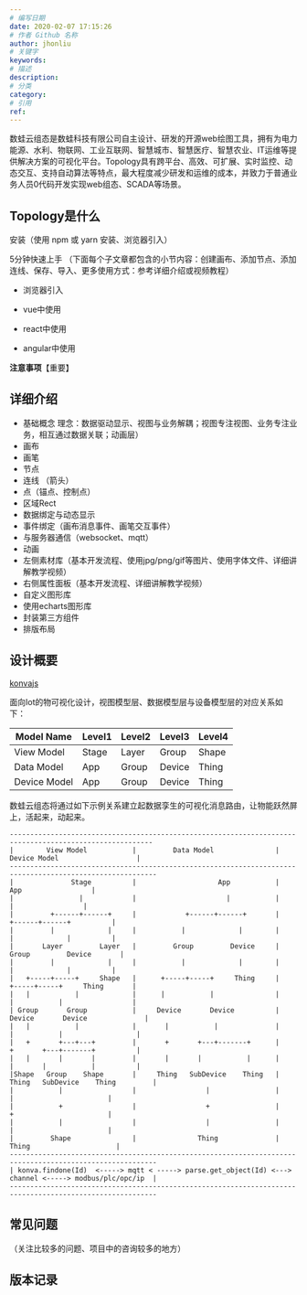 ```yaml
---
# 编写日期
date: 2020-02-07 17:15:26
# 作者 Github 名称
author: jhonliu
# 关键字
keywords:
# 描述
description:
# 分类
category: 
# 引用
ref:
---
```


数蛙云组态是数蛙科技有限公司自主设计、研发的开源web绘图工具，拥有为电力能源、水利、物联网、工业互联网、智慧城市、智慧医疗、智慧农业、IT运维等提供解决方案的可视化平台。Topology具有跨平台、高效、可扩展、实时监控、动态交互、支持自动算法等特点，最大程度减少研发和运维的成本，并致力于普通业务人员0代码开发实现web组态、SCADA等场景。

## Topology是什么

安装（使用 npm 或 yarn 安装、浏览器引入）

5分钟快速上手 （下面每个子文章都包含的小节内容：创建画布、添加节点、添加连线、保存、导入、更多使用方式：参考详细介绍或视频教程）
   + 浏览器引入
     
   + vue中使用
    
   + react中使用
    
   + angular中使用
    
**注意事项**【重要】

## 详细介绍

   + 基础概念
      理念：数据驱动显示、视图与业务解耦；视图专注视图、业务专注业务，相互通过数据关联；动画层）
   + 画布
   +  画笔
   + 节点
   + 连线 （箭头）
   + 点（锚点、控制点）
   + 区域Rect
   +  数据绑定与动态显示
   + 事件绑定（画布消息事件、画笔交互事件）
   + 与服务器通信（websocket、mqtt）
   + 动画
   + 左侧素材库（基本开发流程、使用jpg/png/gif等图片、使用字体文件、详细讲解教学视频）
   + 右侧属性面板（基本开发流程、详细讲解教学视频）
   + 自定义图形库
   + 使用echarts图形库
   + 封装第三方组件
   + 排版布局
   
## 设计概要 

   [konvajs]( https://konvajs.org/docs/overview.html)
   
   面向Iot的物可视化设计，视图模型层、数据模型层与设备模型层的对应关系如下：
   
   | Model Name  |  Level1 |Level2|Level3|Level4|
   | ------------ | ------------ | ------------ | ------------ |------------ |
   | View Model |Stage  |  Layer | Group  |  Shape |
   | Data Model  |  App | Group  |  Device | Thing|
   | Device Model  |  App | Group  |  Device | Thing|
   
   数蛙云组态将通过如下示例关系建立起数据孪生的可视化消息路由，让物能跃然屏上，活起来，动起来。
   
   ```
   ---------------------------------------------------------------------------------------------------------
   |        View Model           |         Data Model               |        Device Model                   |
   ----------------------------------------------------------------------------------------------------------
   |              Stage          |                    App           |                   App                 |
   |                |            |                      |           |                     |                 |
   |         +------+------+     |            +------+------+       |              +------+------+          |
   |         |             |     |           |             |        |              |             |          |
   |       Layer         Layer   |         Group         Device     |            Group         Device       | 
   |         |             |     |           |             |        |              |             |          |
   |   +-----+-----+     Shape   |      +-----+-----+     Thing     |         +-----+-----+     Thing       |
   |   |           |             |      |           |               |         |           |                 | 
   | Group       Group           |     Device       Device          |      Device       Device              |
   |   |           |             |       |           |              |        |           |                  |
   |   +       +---+---+         |       +       +---+-------+      |        +       +---+-------+          |
   |   |       |       |         |       |       |           |      |        |       |           |          |
   |Shape   Group    Shape       |     Thing   SubDevice    Thing   |    Thing   SubDevice    Thing         |
   |           |                 |                 |                |               |                       |
   |           +                 |                 +                |               +                       |
   |           |                 |                 |                |               |                       |
   |         Shape               |               Thing              |             Thing                     |
   ----------------------------------------------------------------------------------------------------------  
   | konva.findone(Id)  <-----> mqtt < -----> parse.get_object(Id) <---> channel <-----> modbus/plc/opc/ip  |
   ----------------------------------------------------------------------------------------------------------
   ```
   
## 常见问题

   （关注比较多的问题、项目中的咨询较多的地方）  
   
## 版本记录

